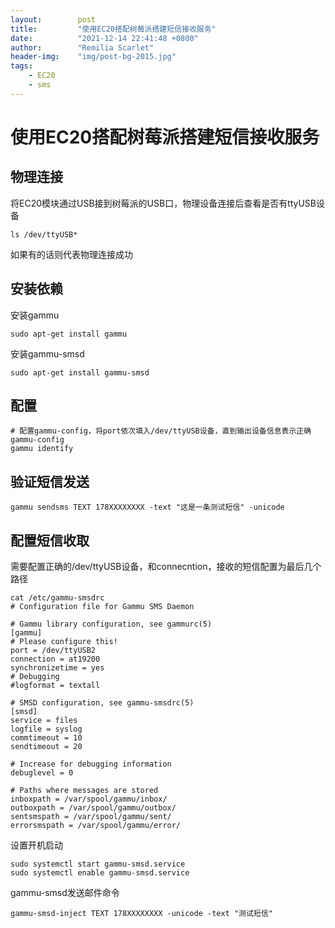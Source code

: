 ```yaml
---
layout:        post
title:         "使用EC20搭配树莓派搭建短信接收服务"
date:          "2021-12-14 22:41:48 +0800"
author:        "Remilia Scarlet"
header-img:    "img/post-bg-2015.jpg"
tags:
    - EC20
    - sms
---
```



# 使用EC20搭配树莓派搭建短信接收服务

## 物理连接
将EC20模块通过USB接到树莓派的USB口，物理设备连接后查看是否有ttyUSB设备

    ls /dev/ttyUSB*
	
如果有的话则代表物理连接成功

## 安装依赖

安装gammu

    sudo apt-get install gammu

安装gammu-smsd

    sudo apt-get install gammu-smsd

## 配置

    # 配置gammu-config，将port依次填入/dev/ttyUSB设备，直到输出设备信息表示正确
    gammu-config
    gammu identify

## 验证短信发送

    gammu sendsms TEXT 178XXXXXXXX -text "这是一条测试短信" -unicode

## 配置短信收取
需要配置正确的/dev/ttyUSB设备，和connecntion，接收的短信配置为最后几个路径

    cat /etc/gammu-smsdrc
	# Configuration file for Gammu SMS Daemon

	# Gammu library configuration, see gammurc(5)
	[gammu]
	# Please configure this!
	port = /dev/ttyUSB2
	connection = at19200
	synchronizetime = yes
	# Debugging
	#logformat = textall

	# SMSD configuration, see gammu-smsdrc(5)
	[smsd]
	service = files
	logfile = syslog
	commtimeout = 10
	sendtimeout = 20

	# Increase for debugging information
	debuglevel = 0

	# Paths where messages are stored
	inboxpath = /var/spool/gammu/inbox/
	outboxpath = /var/spool/gammu/outbox/
	sentsmspath = /var/spool/gammu/sent/
	errorsmspath = /var/spool/gammu/error/

设置开机启动

    sudo systemctl start gammu-smsd.service
	sudo systemctl enable gammu-smsd.service

gammu-smsd发送邮件命令

    gammu-smsd-inject TEXT 178XXXXXXXX -unicode -text "测试短信"


